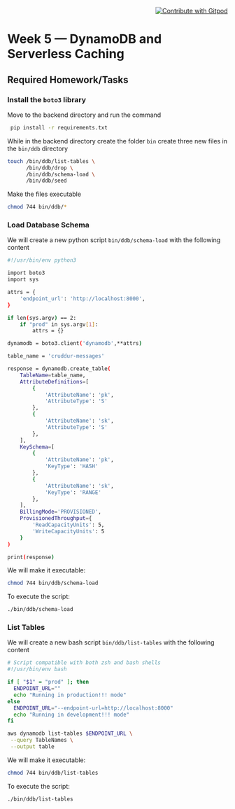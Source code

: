 <p align=right> 
<a href="https://gitpod.io/#https://github.com/philemonnwanne/aws-bootcamp-cruddur-2023">
  <img
    src="https://img.shields.io/badge/Contribute%20with-Gitpod-908a85?logo=gitpod"
    alt="Contribute with Gitpod"
    style="text-align: right"
  />
</a>
</p>

# Week 5 — DynamoDB and Serverless Caching

## Required Homework/Tasks

### Install the `boto3` library

Move to the backend directory and run the command

```bash
 pip install -r requirements.txt
 ```

While in the backend directory create the folder `bin` create three new files in the `bin/ddb` directory

```bash
touch /bin/ddb/list-tables \
      /bin/ddb/drop \
      /bin/ddb/schema-load \
      /bin/ddb/seed
```

Make the files executable

```bash
chmod 744 bin/ddb/*
```

### Load Database Schema

We will create a new python script `bin/ddb/schema-load` with the following content

```bash
#!/usr/bin/env python3

import boto3
import sys

attrs = {
    'endpoint_url': 'http://localhost:8000',
}

if len(sys.argv) == 2:
    if "prod" in sys.argv[1]:
        attrs = {}

dynamodb = boto3.client('dynamodb',**attrs)

table_name = 'cruddur-messages'

response = dynamodb.create_table(
    TableName=table_name,
    AttributeDefinitions=[
        {
            'AttributeName': 'pk',
            'AttributeType': 'S'
        },
        {
            'AttributeName': 'sk',
            'AttributeType': 'S'
        },
    ],
    KeySchema=[
        {
            'AttributeName': 'pk',
            'KeyType': 'HASH'
        },
        {
            'AttributeName': 'sk',
            'KeyType': 'RANGE'
        },
    ],
    BillingMode='PROVISIONED',
    ProvisionedThroughput={
        'ReadCapacityUnits': 5,
        'WriteCapacityUnits': 5
    }
)

print(response) 

```

We will make it executable:

```bash
chmod 744 bin/ddb/schema-load
```

To execute the script:

```bash
./bin/ddb/schema-load
```

### List Tables

We will create a new bash script `bin/ddb/list-tables` with the following content

```bash
# Script compatible with both zsh and bash shells
#!/usr/bin/env bash

if [ "$1" = "prod" ]; then
  ENDPOINT_URL=""
  echo "Running in production!!! mode"
else
  ENDPOINT_URL="--endpoint-url=http://localhost:8000"
  echo "Running in development!!! mode"
fi

aws dynamodb list-tables $ENDPOINT_URL \
 --query TableNames \
 --output table
```

We will make it executable:

```bash
chmod 744 bin/ddb/list-tables
```

To execute the script:

```bash
./bin/ddb/list-tables
```